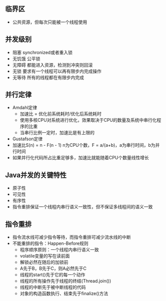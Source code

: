 ## 临界区
- 公共资源，但每次只能被一个线程使用

## 并发级别
- 阻塞 synchronized或者重入锁
- 无饥饿 公平锁
- 无障碍 都能进入资源，检测到冲突则回滚
- 无锁 要求有一个线程可以再有限步内完成操作
- 无等待 所有的线程都在有限步内完成

## 并行定律
- Amdahl定律
  - 加速比 = 优化前系统耗时/优化后系统耗时
  - 使用多核CPU对系统进行优化，效果取决于CPU的数量及系统中串行化程序的比重
  - 当串行比例一定时，加速比是有上限的
- Gustafson定律
 - 加速比S(n) = n - F(n - 1) n为CPU个数，F = a/(a+b)，a为串行时间，b为并行时间
 - 如果并行化代码所占比重足够多，加速比就能随着CPU个数量线性增长
 
 ## Java并发的关键特性
 - 原子性
 - 可见性
 - 有序性
  - 指令重排保证一个线程内串行语义一致性，但不保证多线程间的语义一致
## 指令重排
- 指令流水线可减少指令等待，而指令重排可减少流水线的中断
- 不能重排的指令：Happen-Before规则
  - 程序顺序原则：一个线程内串行语义一致
  - volatile变量的写在读前面
  - 解锁必然在随后的加锁前
  - A先于B，B先于C，则A必然先于C
  - 线程的start()先于它的每一个动作
  - 线程的所有操作先于线程的终结(Thread.join())
  - 线程的中断先于被中断线程的代码
  - 对象的构造函数执行、结束先于finalize()方法
